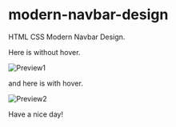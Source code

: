 # modern-navbar-design
HTML CSS Modern Navbar Design.


Here is without hover.

![Preview1](https://user-images.githubusercontent.com/82121296/180480568-d8cbe61b-db08-4b66-94bf-4481a7da1e51.png)


and here is with hover.

![Preview2](https://user-images.githubusercontent.com/82121296/180480588-db4d174b-d80f-4b63-9457-881af2c74309.png)

Have a nice day!
